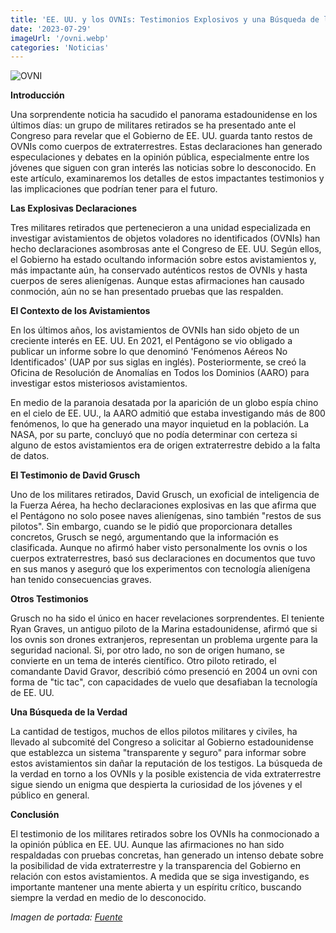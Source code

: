 ```yaml
---
title: 'EE. UU. y los OVNIs: Testimonios Explosivos y una Búsqueda de la Verdad'
date: '2023-07-29'
imageUrl: '/ovni.webp'
categories: 'Noticias'
---
```


![OVNI](/ovni.webp)

**Introducción**

Una sorprendente noticia ha sacudido el panorama estadounidense en los últimos días: un grupo de militares retirados se ha presentado ante el Congreso para revelar que el Gobierno de EE. UU. guarda tanto restos de OVNIs como cuerpos de extraterrestres. Estas declaraciones han generado especulaciones y debates en la opinión pública, especialmente entre los jóvenes que siguen con gran interés las noticias sobre lo desconocido. En este artículo, examinaremos los detalles de estos impactantes testimonios y las implicaciones que podrían tener para el futuro.

**Las Explosivas Declaraciones**

Tres militares retirados que pertenecieron a una unidad especializada en investigar avistamientos de objetos voladores no identificados (OVNIs) han hecho declaraciones asombrosas ante el Congreso de EE. UU. Según ellos, el Gobierno ha estado ocultando información sobre estos avistamientos y, más impactante aún, ha conservado auténticos restos de OVNIs y hasta cuerpos de seres alienígenas. Aunque estas afirmaciones han causado conmoción, aún no se han presentado pruebas que las respalden.

**El Contexto de los Avistamientos**

En los últimos años, los avistamientos de OVNIs han sido objeto de un creciente interés en EE. UU. En 2021, el Pentágono se vio obligado a publicar un informe sobre lo que denominó 'Fenómenos Aéreos No Identificados' (UAP por sus siglas en inglés). Posteriormente, se creó la Oficina de Resolución de Anomalías en Todos los Dominios (AARO) para investigar estos misteriosos avistamientos.

En medio de la paranoia desatada por la aparición de un globo espía chino en el cielo de EE. UU., la AARO admitió que estaba investigando más de 800 fenómenos, lo que ha generado una mayor inquietud en la población. La NASA, por su parte, concluyó que no podía determinar con certeza si alguno de estos avistamientos era de origen extraterrestre debido a la falta de datos.

**El Testimonio de David Grusch**

Uno de los militares retirados, David Grusch, un exoficial de inteligencia de la Fuerza Aérea, ha hecho declaraciones explosivas en las que afirma que el Pentágono no solo posee naves alienígenas, sino también "restos de sus pilotos". Sin embargo, cuando se le pidió que proporcionara detalles concretos, Grusch se negó, argumentando que la información es clasificada. Aunque no afirmó haber visto personalmente los ovnis o los cuerpos extraterrestres, basó sus declaraciones en documentos que tuvo en sus manos y aseguró que los experimentos con tecnología alienígena han tenido consecuencias graves.

**Otros Testimonios**

Grusch no ha sido el único en hacer revelaciones sorprendentes. El teniente Ryan Graves, un antiguo piloto de la Marina estadounidense, afirmó que si los ovnis son drones extranjeros, representan un problema urgente para la seguridad nacional. Si, por otro lado, no son de origen humano, se convierte en un tema de interés científico. Otro piloto retirado, el comandante David Gravor, describió cómo presenció en 2004 un ovni con forma de "tic tac", con capacidades de vuelo que desafiaban la tecnología de EE. UU.

**Una Búsqueda de la Verdad**

La cantidad de testigos, muchos de ellos pilotos militares y civiles, ha llevado al subcomité del Congreso a solicitar al Gobierno estadounidense que establezca un sistema "transparente y seguro" para informar sobre estos avistamientos sin dañar la reputación de los testigos. La búsqueda de la verdad en torno a los OVNIs y la posible existencia de vida extraterrestre sigue siendo un enigma que despierta la curiosidad de los jóvenes y el público en general.

**Conclusión**

El testimonio de los militares retirados sobre los OVNIs ha conmocionado a la opinión pública en EE. UU. Aunque las afirmaciones no han sido respaldadas con pruebas concretas, han generado un intenso debate sobre la posibilidad de vida extraterrestre y la transparencia del Gobierno en relación con estos avistamientos. A medida que se siga investigando, es importante mantener una mente abierta y un espíritu crítico, buscando siempre la verdad en medio de lo desconocido.

*Imagen de portada: [Fuente](https://www.eldiario.es/)*
